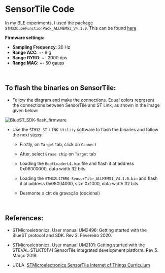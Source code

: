# SensorTile Code

In my BLE experiments, I used the package `STM32CubeFunctionPack_ALLMEMS1_V4.1.0`. This can be found <a href="https://www.st.com/content/st_com/en/products/embedded-software/mcu-mpu-embedded-software/stm32-embedded-software/stm32-ode-function-pack-sw/fp-sns-allmems1.html" target="_blank"> here</a>


**Firmware settings:**

- **Sampling Frequency**: 20 Hz
- **Range ACC**:  +- 8 g
- **Range GYRO**: +- 2000 dps
- **Range MAG**:  +- 50 gauss 
  
</br>

## To flash the binaries on SensorTile:

- Follow the diagram and make the connections. Equal colors represent the connections between SensorTile and ST Link, as shown in the image given below:


![BlueST_SDK-flash_firmware](https://user-images.githubusercontent.com/7443249/98619630-66f1ad80-22e2-11eb-99a5-50c1a1178db6.png)

   

- Use the `STM32 ST-LINK Utility` software to flash the binaries and follow the next steps:

    - Firstly, on `Target` tab, click on `Connect`

    - After, select `Erase chip` on `Target` tab

    - Loading the `BootLoaderL4.bin` file and flash it at address 0x08000000, data width 32 bits 

    - Loading the `STM32L476RG-SensorTile_ALLMEMS1_V4.1.0.bin` and flash it at address 0x08004000, size 0x1000, data width 32 bits 		

    - Desmonte o ckt de gravação (opcional)

</br>

## References:

- STMicroeletronics. User manual UM2496: Getting started with the BlueST protocol and SDK. Rev 2. Fevereiro 2020.

- STMicroeletronics. User manual UM2101: Getting started with the STEVAL-STLKT01V1 SensorTile integrated development platform. Rev 5. Março 2019.

- UCLA. <a href="https://sites.google.com/view/ucla-stmicroelectronics-iot/home" target="_blank">STMicroelectronics SensorTile Internet of Things Curriculum</a>